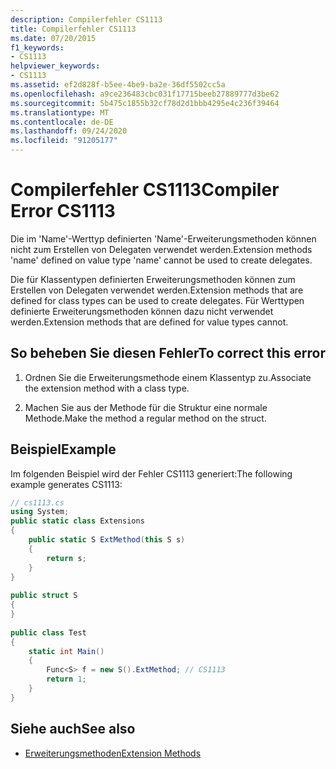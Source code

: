 ```yaml
---
description: Compilerfehler CS1113
title: Compilerfehler CS1113
ms.date: 07/20/2015
f1_keywords:
- CS1113
helpviewer_keywords:
- CS1113
ms.assetid: ef2d828f-b5ee-4be9-ba2e-36df5502cc5a
ms.openlocfilehash: a9ce236483cbc031f17715beeb27889777d3be62
ms.sourcegitcommit: 5b475c1855b32cf78d2d1bbb4295e4c236f39464
ms.translationtype: MT
ms.contentlocale: de-DE
ms.lasthandoff: 09/24/2020
ms.locfileid: "91205177"
---
```

# <a name="compiler-error-cs1113"></a><span data-ttu-id="11ed9-103">Compilerfehler CS1113</span><span class="sxs-lookup"><span data-stu-id="11ed9-103">Compiler Error CS1113</span></span>

<span data-ttu-id="11ed9-104">Die im 'Name'-Werttyp definierten 'Name'-Erweiterungsmethoden können nicht zum Erstellen von Delegaten verwendet werden.</span><span class="sxs-lookup"><span data-stu-id="11ed9-104">Extension methods 'name' defined on value type 'name' cannot be used to create delegates.</span></span>  
  
 <span data-ttu-id="11ed9-105">Die für Klassentypen definierten Erweiterungsmethoden können zum Erstellen von Delegaten verwendet werden.</span><span class="sxs-lookup"><span data-stu-id="11ed9-105">Extension methods that are defined for class types can be used to create delegates.</span></span> <span data-ttu-id="11ed9-106">Für Werttypen definierte Erweiterungsmethoden können dazu nicht verwendet werden.</span><span class="sxs-lookup"><span data-stu-id="11ed9-106">Extension methods that are defined for value types cannot.</span></span>  
  
## <a name="to-correct-this-error"></a><span data-ttu-id="11ed9-107">So beheben Sie diesen Fehler</span><span class="sxs-lookup"><span data-stu-id="11ed9-107">To correct this error</span></span>  
  
1. <span data-ttu-id="11ed9-108">Ordnen Sie die Erweiterungsmethode einem Klassentyp zu.</span><span class="sxs-lookup"><span data-stu-id="11ed9-108">Associate the extension method with a class type.</span></span>  
  
2. <span data-ttu-id="11ed9-109">Machen Sie aus der Methode für die Struktur eine normale Methode.</span><span class="sxs-lookup"><span data-stu-id="11ed9-109">Make the method a regular method on the struct.</span></span>  
  
## <a name="example"></a><span data-ttu-id="11ed9-110">Beispiel</span><span class="sxs-lookup"><span data-stu-id="11ed9-110">Example</span></span>  

 <span data-ttu-id="11ed9-111">Im folgenden Beispiel wird der Fehler CS1113 generiert:</span><span class="sxs-lookup"><span data-stu-id="11ed9-111">The following example generates CS1113:</span></span>  
  
```csharp  
// cs1113.cs  
using System;  
public static class Extensions  
{  
    public static S ExtMethod(this S s)  
    {  
        return s;  
    }  
}  
  
public struct S  
{  
}  
  
public class Test  
{  
    static int Main()  
    {  
        Func<S> f = new S().ExtMethod; // CS1113  
        return 1;  
    }  
}  
```  
  
## <a name="see-also"></a><span data-ttu-id="11ed9-112">Siehe auch</span><span class="sxs-lookup"><span data-stu-id="11ed9-112">See also</span></span>

- [<span data-ttu-id="11ed9-113">Erweiterungsmethoden</span><span class="sxs-lookup"><span data-stu-id="11ed9-113">Extension Methods</span></span>](../programming-guide/classes-and-structs/extension-methods.md)
